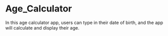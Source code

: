 # Age_Calculator
In this age calculator app, users can type in their date of birth, and the app will calculate and display their age. 
